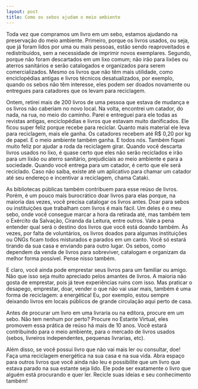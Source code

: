 ```yaml
---
layout: post
title: Como os sebos ajudam o meio ambiente
---
```


Toda vez que compramos um livro em um sebo, estamos ajudando na preservação do meio ambiente. Primeiro, porque os livros usados, ou seja, que já foram lidos por uma ou mais pessoas, estão sendo reaproveitados e redistribuídos, sem a necessidade de imprimir novos exemplares. Segundo, porque não foram descartados em um lixo comum; não irão para lixões ou aterros sanitários e serão catalogados e organizados para serem comercializados. Mesmo os livros que não têm mais utilidade, como enciclopédias antigas e livros técnicos desatualizados, por exemplo, quando os sebos não têm interesse, eles podem ser doados novamente ou entregues para catadores que os levam para reciclagem.

Ontem, retirei mais de 200 livros de uma pessoa que estava de mudança e os livros não caberiam no novo local. Na volta, encontrei um catador, do nada, na rua, no meio do caminho. Parei e entreguei para ele todas as revistas antigas, enciclopédias e livros que estavam muito danificados. Ele ficou super feliz porque recebe para reciclar. Quanto mais material ele leva para reciclagem, mais ele ganha. Os catadores recebem até R$ 0,20 por kg de papel. E o meio ambiente também ganha. E todos nós. Também fiquei muito feliz por ajudar a roda da reciclagem girar. Quando você descarta livros usados no lixo, é quase certo que eles não serão reciclados e irão para um lixão ou aterro sanitário, prejudiciais ao meio ambiente e para a sociedade. Quando você entrega para um catador, é certo que ele será reciclado. Caso não saiba, existe até um aplicativo para chamar um catador até seu endereço e incentivar a reciclagem, chama Cataki.

As bibliotecas públicas também contribuem para esse reúso de livros. Porém, é um pouco mais burocrático doar livros para elas porque, na maioria das vezes, você precisa catalogar os livros antes. Doar para sebos ou instituições que trabalham com livros é mais fácil. Um deles é o meu sebo, onde você consegue marcar a hora da retirada até, mas também tem o Exército da Salvação, Ciranda da Leitura, entre outros. Vale a pena entender qual será o destino dos livros que você está doando também. Às vezes, por falta de voluntários, os livros doados para algumas instituições ou ONGs ficam todos misturados e parados em um canto. Você só estará tirando da sua casa e enviando para outro lugar. Os sebos, como dependem da venda de livros para sobreviver, catalogam e organizam da melhor forma possível. Pense nisso também.

E claro, você ainda pode emprestar seus livros para um familiar ou amigo. Não que isso seja muito apreciado pelos amantes de livros. A maioria não gosta de emprestar, pois já teve experiências ruins com isso. Mas praticar o desapego, emprestar, doar, vender o que não vai usar mais, também é uma forma de reciclagem: a energética! Eu, por exemplo, estou sempre deixando livros em locais públicos de grande circulação aqui perto de casa.

Antes de procurar um livro em uma livraria ou na editora, procure em um sebo. Não tem nenhum por perto? Procure no Estante Virtual, eles promovem essa prática de reúso há mais de 10 anos. Você estará contribuindo para o meio ambiente, para o mercado de livros usados (sebos, livreiros independentes, pequenas livrarias, etc).

Além disso, se você possui livro que não vai mais ler ou consultar, doe! Faça uma reciclagem energética na sua casa e na sua vida. Abra espaço para outros livros que você ainda não leu e possibilite que um livro que estava parado na sua estante seja lido. Ele pode ser exatamente o livro que alguém está procurando e quer ler. Recicle suas ideias e seu conhecimento também!